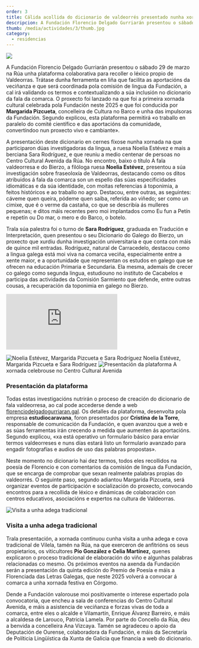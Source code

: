 ```yaml
---
order: 3
title: Cálida acollida do dicionario de valdeorrés presentado nunha xornada na Rúa
descripcion: A Fundación Florencio Delgado Gurriarán presentou o sábado 29 de marzo na Rúa unha plataforma colaborativa para recoller o léxico propio de Valdeorras.
thumb: /media/actividades/3/thumb.jpg
category:
  - residencias
---
```


![](/media/actividades/3/Xornada-lingua_Fundacion-FDG_10.jpg)

A Fundación Florencio Delgado Gurriarán presentou o sábado 29 de marzo na Rúa unha plataforma colaborativa para recoller o léxico propio de Valdeorras. Trátase dunha ferramenta en liña que facilita as aportacións da veciñanza e que será coordinada pola comisión de lingua da Fundación, a cal irá validando os termos e contextualizando a súa inclusión no dicionario da fala da comarca. O proxecto foi lanzado na que foi a primeira xornada cultural celebrada pola Fundación neste 2025 e que foi conducida por **Margarida Pizcueta**, concelleira de Cultura no Barco e unha das impulsoras da Fundación. Segundo explicou, esta plataforma permitirá «o traballo en paralelo do comité científico e das aportacións da comunidade, convertíndoo nun proxecto vivo e cambiante».

A presentación deste dicionario en cernes fíxose nunha xornada na que participaron dúas investigadoras da lingua, a ruesa Noelia Estévez e mais a berciana Sara Rodríguez, e que reuniu a medio centenar de persoas no Centro Cultural Avenida da Rúa. No encontro, baixo o título A fala valdeorresa e do Bierzo, a filóloga ruesa **Noelia Estévez**, presentou a súa investigación sobre fraseoloxía de Valdeorras, destacando como os ditos atribuidos á fala da comarca son un espello das súas especificidades idiomáticas e da súa identidade, con moitas referencias á toponimia, a feitos históricos e ao traballo no agro. Destacou, entre outras, as seguintes: cáveme quen queira, pódeme quen saiba, referida ao viñedo; ser como un cimixe, que é o verme da castaña, co que se describía ás mulleres pequenas; e ditos máis recentes pero moi implantados como Eu fun a Petín e repetín ou Do mar, o mero e do Barco, o botelo.

Trala súa palestra foi o turno de **Sara Rodríguez**, graduada en Tradución e Interpretación, quen presentou o seu Dicionario do Galego do Bierzo, un proxecto que xurdiu dunha investigación universitaria e que conta con máis de quince mil entradas. Rodríguez, natural de Carracedelo, destacou como a lingua galega está moi viva na comarca veciña, especialmente entre a xente maior, e a oportunidade que representan os estudos en galego que se ofrecen na educación Primaria e Secundaria. Ela mesma, ademais de crecer co galego como segunda lingua, estudiouno no instituto de Cacabelos e participa das actividades da Comisión Sarmiento que defende, entre outras cousas, a recuperación da toponimia en galego no Bierzo.

<iframe src="https://www.youtube.com/embed/n5lchMNWTvM" title="Xornada «A fala valdeorresa e do Bierzo»" frameborder="0" allow="accelerometer; autoplay; clipboard-write; encrypted-media; gyroscope; picture-in-picture; web-share" referrerpolicy="strict-origin-when-cross-origin" allowfullscreen></iframe>

![Noelia Estévez, Margarida Pizcueta e Sara Rodríguez](/media/actividades/3/Xornada-lingua_Fundacion-FDG_6.jpg)
Noelia Estévez, Margarida Pizcueta e Sara Rodríguez
![Presentación da plataforma](/media/actividades/3/Xornada-lingua_Fundacion-FDG_4.jpg)
A xornada celebrouse no Centro Cultural Avenida

### Presentación da plataforma

Todas estas investigacións nutrirán o proceso de creación do dicionario de fala valdeorresa, ao cal pode accederse dende a web [florenciodelgadogurriaran.gal](https://florenciodelgadogurriaran.gal/). Os detalles da plataforma, desenvolta pola empresa **estudiocaravana**, foron presentados por **Cristina de la Torre**, responsable de comunicación da Fundación, e quen avanzou que a web e as súas ferramentas irán crecendo a medida que aumenten ás aportacións. Segundo explicou, «xa está operativo un formulario básico para enviar termos valdeorreses e nuns días estará listo un formulario avanzado para engadir fotografías e audios de uso das palabras propostas».

Neste momento no dicionario hai dez termos, todos eles recollidos na poesía de Florencio e con comentarios da comisión de lingua da Fundación, que se encarga de comprobar que sexan realmente palabras propias do valdeorrés. O seguinte paso, segundo adiantou Margarida Pizcueta, será organizar eventos de participación e socialización do proxecto, convocando encontros para a recollida de léxico e dinámicas de colaboración con centros educativos, asociacións e expertos na cultura de Valdeorras.

![Visita a unha adega tradicional](/media/actividades/3/Xornada-lingua_Fundacion-FDG_11.jpg)

### Visita a unha adega tradicional

Trala presentación, a xornada continuou cunha visita a unha adega e cova tradicional de Vilela, tamén na Rúa, na que exerceron de anfitrións os seus propietarios, os viticultores **Pío González e Celia Martínez,** quenes explicaron o proceso tradicional de elaboración do viño e algunhas palabras relacionadas co mesmo. Os próximos eventos na axenda da Fundación serán a presentación da quinta edición do Premio de Poesía e máis a Florenciada das Letras Galegas, que neste 2025 volverá a convocar á comarca a unha xornada festiva en Córgomo.

Dende a Fundación valorouse moi positivamente o interese espertado pola convocatoria, que encheu a sala de conferencias do Centro Cultural Avenida, e máis a asistencia de veciñanza e forzas vivas de toda a comarca, entre eles o alcalde e Vilamartín, Enrique Álvarez Barreiro, e máis a alcaldesa de Larouco, Patricia Lamela. Por parte do Concello da Rúa, deu a benvida a concelleira Ana Vizcaya. Tamén se agradeceu o apoio da Deputación de Ourense, colaboradora da Fundación, e máis da Secretaría de Políticia Lingüística da Xunta de Galicia que financia a web do dicionario.
